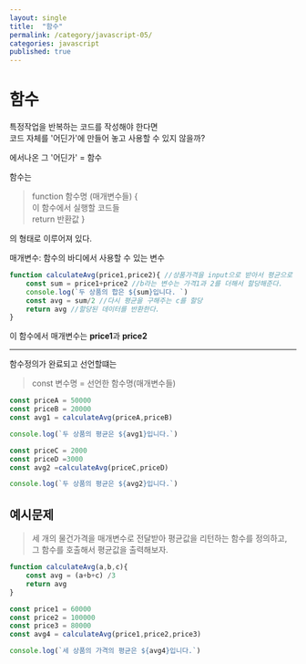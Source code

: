 ```yaml
---
layout: single
title:  "함수"
permalink: /category/javascript-05/
categories: javascript
published: true
---
```


# 함수

특정작업을 반복하는 코드를 작성해야 한다면  
코드 자체를 '어딘가'에 만들어 놓고 사용할 수 있지 않을까?

에서나온 그 '어딘가' = 함수

함수는
> function 함수명 (매개변수들) {  
    이 함수에서 실행할 코드들  
return 반환값
}

의 형태로 이루어져 있다.

매개변수: 함수의 바디에서 사용할 수 있는 변수

```js
function calculateAvg(price1,price2){ //상품가격을 input으로 받아서 평균으로 내보내다(output). 이렇게 받은 매개변수는 함수 안에서 변수처럼 사용하면 된다.
    const sum = price1+price2 //b라는 변수는 가격1과 2를 더해서 할당해준다.
    console.log(`두 상품의 합은 ${sum}입니다. `)
    const avg = sum/2 //다시 평균을 구해주는 c를 할당
    return avg //할당된 데이터를 반환한다.
}
```

이 함수에서 매개변수는 **price1**과 **price2**

---
함수정의가 완료되고 선언할떄는
> const 변수명 = 선언한 함수명(매개변수들)

```js
const priceA = 50000
const priceB = 20000
const avg1 = calculateAvg(priceA,priceB)

console.log(`두 상품의 평균은 ${avg1}입니다.`)

const priceC = 2000
const priceD =3000
const avg2 =calculateAvg(priceC,priceD)

console.log(`두 상품의 평균은 ${avg2}입니다.`)
```

## 예시문제

> 세 개의 물건가격을 매개변수로 전달받아 평균값을 리턴하는 함수를 정의하고, 그 함수를 호출해서 평균값을 출력해보자.

```js
function calculateAvg(a,b,c){
    const avg = (a+b+c) /3
    return avg
}

const price1 = 60000
const price2 = 100000
const price3 = 80000
const avg4 = calculateAvg(price1,price2,price3)

console.log(`세 상품의 가격의 평균은 ${avg4}입니다.`)
```


